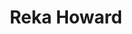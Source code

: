 ---
first_name: Reka
last_name: Howard
title: Reka Howard
role: Associate Professor of Statistics
organizations:
- name: University of Nebraska - Lincoln
  url: https://statistics.unl.edu/
education:
  courses:
  - course: PhD in Statistics and Plant Breeding
    institution: Iowa State University
    year: 2016
  - course: MS in Statistics
    institution: Iowa State University
  - course: BS in Statistics and Mathematics
social:
- icon: envelope
  icon_pack: fas
  link: mailto:rekahoward@unl.edu
- icon: google-scholar
  icon_pack: ai
  link: https://scholar.google.com/citations?hl=en&user=kwzrWOgAAAAJ&view_op=list_works&sortby=pubdate
user_groups:
- Members
superuser: no
---